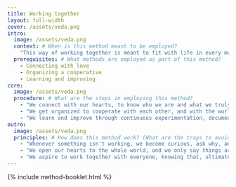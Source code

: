 ```yaml
---
title: Working together
layout: full-width
cover: /assets/veda.png
intro:
  image: /assets/veda.png
  context: # When is this method meant to be employed?
    "This way of working together is meant to fit with life in every moment."
  prerequisites: # What methods are employed as part of this method?
    - Connecting with love
    - Organizing a cooperative
    - Learning and improving
core:
  image: /assets/veda.png
  procedure: # What are the steps in employing this method?
    - "We connect with our hearts, to know who we are and what we truly care about."
    - "We get organized to cooperate with each other, and with the world, as well as we know how."
    - "We learn and improve through continuous experimentation, documentation, and celebration."
outro:
  image: /assets/veda.png
  principles: # How does this method work? (What are the traps to avoid?)
    - "Whenever something isn't working, we become curious, ask why, and experiment with changing it to learn more."
    - "We open our hearts to the whole world, and we only say things are working when our hearts are at peace."
    - "We aspire to work together with everyone, knowing that, ultimately, all our hearts want the same."
---
```


{% include method-booklet.html %}
